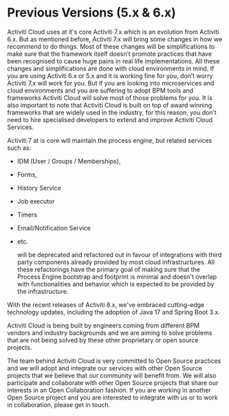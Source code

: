 # Previous Versions (5.x & 6.x)

Activiti Cloud uses at it's core Activiti 7.x which is an evolution from Activiti 6.x. But as mentioned before, Activiti 7.x will bring some changes in how we recommend to do things. Most of these changes will be simplifications to make sure that the framework itself doesn’t promote practices that have been recognised to cause huge pains in real life implementations. All these changes and simplifications are done with cloud environments in mind. If you are using Activiti 6.x or 5.x and it is working fine for you, don’t worry Activiti 7.x will work for you. But if you are looking into microservices and cloud environments and you are suffering to adopt BPM tools and frameworks Activiti Cloud will solve most of those problems for you. It is also important to note that Activiti Cloud is built on top of award winning frameworks that are widely used in the industry, for this reason, you don’t need to hire specialised developers to extend and improve Activiti Cloud Services.

Activiti 7 at is core will maintain the process engine, but related services such as:

* IDM (User / Groups / Memberships),
* Forms,
* History Service
* Job executor
* Timers
* Email/Notification Service
*   etc.

    will be deprecated and refactored out in favour of integrations with third party components already provided by most cloud infrastructures. All these refactorings have the primary goal of making sure that the Process Engine bootstrap and footprint is minimal and doesn't overlap with functionalities and behavior which is expected to be provided by the infrastructure.

With the recent releases of Activiti 8.x, we've embraced cutting-edge technology updates, including the adoption of Java 17 and Spring Boot 3.x.

Activiti Cloud is being built by engineers coming from different BPM vendors and industry backgrounds and we are aiming to solve problems that are not being solved by these other proprietary or open source projects.

The team behind Activiti Cloud is very committed to Open Source practices and we will adopt and integrate our services with other Open Source projects that we believe that our community will benefit from. We will also participate and collaborate with other Open Source projects that share our interests in an Open Collaboration fashion. If you are working in another Open Source project and you are interested to integrate with us or to work in collaboration, please get in touch.
